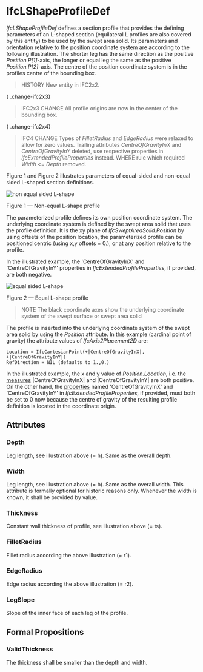 # IfcLShapeProfileDef

_IfcLShapeProfileDef_ defines a section profile that provides the defining parameters of an L-shaped section (equilateral L profiles are also covered by this entity) to be used by the swept area solid. Its parameters and orientation relative to the position coordinate system are according to the following illustration. The shorter leg has the same direction as the positive _Position.P[1]_-axis, the longer or equal leg the same as the positive _Position.P[2]_-axis. The centre of the position coordinate system is in the profiles centre of the bounding box.

> HISTORY  New entity in IFC2x2.

{ .change-ifc2x3}
> IFC2x3 CHANGE  All profile origins are now in the center of the bounding box.

{ .change-ifc2x4}
> IFC4 CHANGE  Types of _FilletRadius_ and _EdgeRadius_ were relaxed to allow for zero values.
> Trailing attributes _CentreOfGravityInX_ and _CentreOfGravityInY_ deleted, use respective properties in _IfcExtendedProfileProperties_ instead.
> WHERE rule which required _Width_ <= _Depth_ removed.

Figure 1 and Figure 2 illustrates parameters of equal-sided and non-equal sided L-shaped section definitions.

![non equal sided L-shape](../../../../figures/ifclshapeprofiledef_layout1.gif)

Figure 1 &mdash; Non-equal L-shape profile

The parameterized profile defines its own position coordinate system.  The underlying coordinate system is defined by the swept area solid that uses the profile definition. It is the xy plane of <em>IfcSweptAreaSolid.Position</em> by using offsets of the position location, the parameterized profile can be positioned centric (using x,y offsets = 0.), or at any position relative to the profile.

In the illustrated example, the 'CentreOfGravityInX' and 'CentreOfGravityInY' properties in <em>IfcExtendedProfileProperties</em>, if provided, are both negative.

![equal sided L-shape](../../../../figures/ifclshapeprofiledef_layout2.gif)

Figure 2 &mdash; Equal L-shape profile

> NOTE The black coordinate axes show the underlying coordinate system of the swept surface or swept area solid

The profile is inserted into the underlying coordinate system of the swept area solid by using the <em>Position</em> attribute. In this example (cardinal point of gravity) the attribute values of <em>IfcAxis2Placement2D</em> are:

```
Location = IfcCartesianPoint(+|CentreOfGravityInX|, +|CentreOfGravityInY|)
RefDirection = NIL (defaults to 1.,0.)
```

In the illustrated example, the x and y value of <em>Position.Location</em>, i.e. the <u>measures</u> |CentreOfGravityInX| and |CentreOfGravityInY| are both positive.  On the other hand, the <u>properties</u> named 'CentreOfGravityInX' and 'CentreOfGravityInY' in <em>IfcExtendedProfileProperties</em>, if provided, must both be set to 0 now because the centre of gravity of the resulting profile definition is located in the coordinate origin.

## Attributes

### Depth
Leg length, see illustration above (= h). Same as the overall depth.

### Width
Leg length, see illustration above (= b). Same as the overall width. This attribute is formally optional for historic reasons only. Whenever the width is known, it shall be provided by value.

### Thickness
Constant wall thickness of profile, see illustration above (= ts).

### FilletRadius
Fillet radius according the above illustration (= r1).

### EdgeRadius
Edge radius according the above illustration (= r2).

### LegSlope
Slope of the inner face of each leg of the profile.

## Formal Propositions

### ValidThickness
The thickness shall be smaller than the depth and width.
